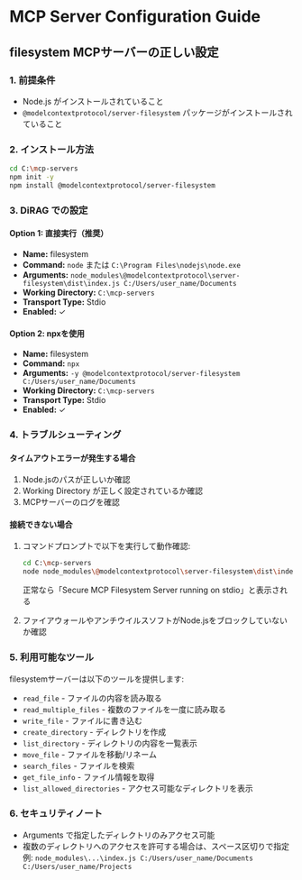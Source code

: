 # MCP Server Configuration Guide

## filesystem MCPサーバーの正しい設定

### 1. 前提条件
- Node.js がインストールされていること
- `@modelcontextprotocol/server-filesystem` パッケージがインストールされていること

### 2. インストール方法
```bash
cd C:\mcp-servers
npm init -y
npm install @modelcontextprotocol/server-filesystem
```

### 3. DiRAG での設定

#### Option 1: 直接実行（推奨）
- **Name:** filesystem
- **Command:** `node` または `C:\Program Files\nodejs\node.exe`
- **Arguments:** `node_modules\@modelcontextprotocol\server-filesystem\dist\index.js C:/Users/user_name/Documents`
- **Working Directory:** `C:\mcp-servers`
- **Transport Type:** Stdio
- **Enabled:** ✓

#### Option 2: npxを使用
- **Name:** filesystem
- **Command:** `npx`
- **Arguments:** `-y @modelcontextprotocol/server-filesystem C:/Users/user_name/Documents`
- **Working Directory:** `C:\mcp-servers`
- **Transport Type:** Stdio
- **Enabled:** ✓

### 4. トラブルシューティング

#### タイムアウトエラーが発生する場合
1. Node.jsのパスが正しいか確認
2. Working Directory が正しく設定されているか確認
3. MCPサーバーのログを確認

#### 接続できない場合
1. コマンドプロンプトで以下を実行して動作確認:
   ```bash
   cd C:\mcp-servers
   node node_modules\@modelcontextprotocol\server-filesystem\dist\index.js C:/Users/user_name/Documents
   ```
   正常なら「Secure MCP Filesystem Server running on stdio」と表示される

2. ファイアウォールやアンチウイルスソフトがNode.jsをブロックしていないか確認

### 5. 利用可能なツール
filesystemサーバーは以下のツールを提供します:
- `read_file` - ファイルの内容を読み取る
- `read_multiple_files` - 複数のファイルを一度に読み取る
- `write_file` - ファイルに書き込む
- `create_directory` - ディレクトリを作成
- `list_directory` - ディレクトリの内容を一覧表示
- `move_file` - ファイルを移動/リネーム
- `search_files` - ファイルを検索
- `get_file_info` - ファイル情報を取得
- `list_allowed_directories` - アクセス可能なディレクトリを表示

### 6. セキュリティノート
- Arguments で指定したディレクトリのみアクセス可能
- 複数のディレクトリへのアクセスを許可する場合は、スペース区切りで指定
  例: `node_modules\...\index.js C:/Users/user_name/Documents C:/Users/user_name/Projects`